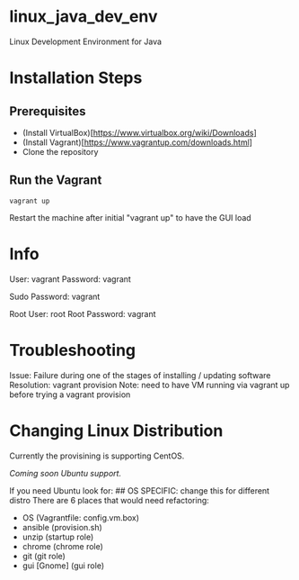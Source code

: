 # linux_java_dev_env
Linux Development Environment for Java

# Installation Steps

## Prerequisites
* (Install VirtualBox)[https://www.virtualbox.org/wiki/Downloads]
* (Install Vagrant)[https://www.vagrantup.com/downloads.html]
* Clone the repository

## Run the Vagrant
    vagrant up
Restart the machine after initial "vagrant up" to have the GUI load
	
# Info

User: vagrant
Password: vagrant

Sudo Password: vagrant

Root User: root	
Root Password: vagrant
	
# Troubleshooting
Issue: Failure during one of the stages of installing / updating software
Resolution: vagrant provision
Note: need to have VM running via vagrant up before trying a vagrant provision

# Changing Linux Distribution
Currently the provisining is supporting CentOS.

*Coming soon Ubuntu support.*

If you need Ubuntu look for: ## OS SPECIFIC: change this for different distro
There are 6 places that would need refactoring:
* OS (Vagrantfile: config.vm.box)
* ansible (provision.sh)
* unzip (startup role)
* chrome (chrome role)
* git (git role)
* gui [Gnome] (gui role)
